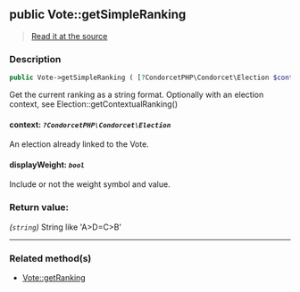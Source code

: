 ## public Vote::getSimpleRanking

> [Read it at the source](https://github.com/julien-boudry/Condorcet/blob/master/src/Vote.php#L439)

### Description    

```php
public Vote->getSimpleRanking ( [?CondorcetPHP\Condorcet\Election $context = null , bool $displayWeight = true] ): string
```

Get the current ranking as a string format. Optionally with an election context, see Election::getContextualRanking()
    

#### **context:** *`?CondorcetPHP\Condorcet\Election`*   
An election already linked to the Vote.    


#### **displayWeight:** *`bool`*   
Include or not the weight symbol and value.    


### Return value:   

*(`string`)* String like 'A>D=C>B'


---------------------------------------

### Related method(s)      

* [Vote::getRanking](/Docs/ApiReferences/Vote%20Class/public%20Vote--getRanking.md)    
